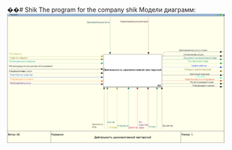 ��#   S h i k 
The program for the company shik
Модели диаграмм:
![IDEF0"Как есть"](https://github.com/GREG-08/Shik/blob/main/1.PNG)
 
 
